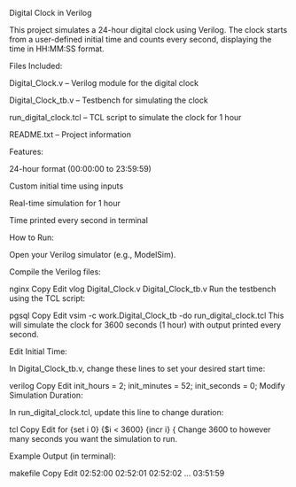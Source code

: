 Digital Clock in Verilog

This project simulates a 24-hour digital clock using Verilog. The clock starts from a user-defined initial time and counts every second, displaying the time in HH:MM:SS format.

Files Included:

Digital_Clock.v – Verilog module for the digital clock

Digital_Clock_tb.v – Testbench for simulating the clock

run_digital_clock.tcl – TCL script to simulate the clock for 1 hour

README.txt – Project information

Features:

24-hour format (00:00:00 to 23:59:59)

Custom initial time using inputs

Real-time simulation for 1 hour

Time printed every second in terminal

How to Run:

Open your Verilog simulator (e.g., ModelSim).

Compile the Verilog files:

nginx
Copy
Edit
vlog Digital_Clock.v Digital_Clock_tb.v
Run the testbench using the TCL script:

pgsql
Copy
Edit
vsim -c work.Digital_Clock_tb -do run_digital_clock.tcl
This will simulate the clock for 3600 seconds (1 hour) with output printed every second.

Edit Initial Time:

In Digital_Clock_tb.v, change these lines to set your desired start time:

verilog
Copy
Edit
init_hours = 2;
init_minutes = 52;
init_seconds = 0;
Modify Simulation Duration:

In run_digital_clock.tcl, update this line to change duration:

tcl
Copy
Edit
for {set i 0} {$i < 3600} {incr i} {
Change 3600 to however many seconds you want the simulation to run.

Example Output (in terminal):

makefile
Copy
Edit
02:52:00
02:52:01
02:52:02
...
03:51:59
